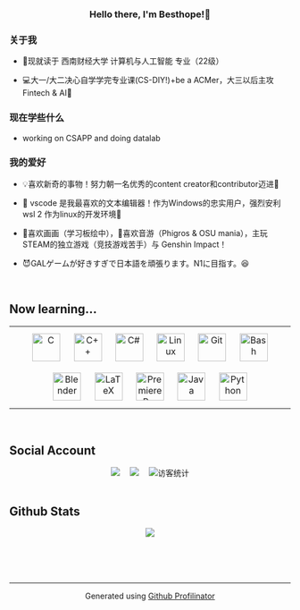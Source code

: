 ### <div align="center">Hello there, I'm Besthope!🌈</div>  
  
### 关于我

- 🐒现就读于 西南财经大学 计算机与人工智能 专业（22级）  
  

- 💻大一/大二决心自学学完专业课(CS-DIY!)+be a ACMer，大三以后主攻Fintech & AI🤖  

### 现在学些什么

- working on CSAPP and doing datalab

### 我的爱好

- 💡喜欢新奇的事物！努力朝一名优秀的content creator和contributor迈进🎈  

- 🦀 vscode 是我最喜欢的文本编辑器！作为Windows的忠实用户，强烈安利 wsl 2 作为linux的开发环境🦀

- 🎨喜欢画画（学习板绘中），🎵喜欢音游（Phigros & OSU mania），主玩STEAM的独立游戏（竞技游戏苦手）与 Genshin Impact！
  

- 😈GALゲームが好きすぎで日本語を頑張ります。N1に目指す。😆  

<br/>  


## Now learning...  
<table><tr><td valign="top" width="33%">

<div align="center">  
<a href="https://www.cprogramming.com/" target="_blank"><img style="margin: 10px" src="https://profilinator.rishav.dev/skills-assets/c-original.svg" alt="C" height="50" /></a>  
<a href="https://www.cplusplus.com/" target="_blank"><img style="margin: 10px" src="https://profilinator.rishav.dev/skills-assets/cplusplus-original.svg" alt="C++" height="50" /></a>  
<a href="https://docs.microsoft.com/en-us/dotnet/csharp/" target="_blank"><img style="margin: 10px" src="https://profilinator.rishav.dev/skills-assets/csharp-original.svg" alt="C#" height="50" /></a>  
<a href="https://www.linux.org/" target="_blank"><img style="margin: 10px" src="https://profilinator.rishav.dev/skills-assets/linux-original.svg" alt="Linux" height="50" /></a>  
<a href="https://github.com/" target="_blank"><img style="margin: 10px" src="https://profilinator.rishav.dev/skills-assets/git-scm-icon.svg" alt="Git" height="50" /></a>  
<a href="https://www.gnu.org/software/bash/" target="_blank"><img style="margin: 10px" src="https://profilinator.rishav.dev/skills-assets/gnu_bash-icon.svg" alt="Bash" height="50" /></a>  
<a href="https://www.blender.org/" target="_blank"><img style="margin: 10px" src="https://profilinator.rishav.dev/skills-assets/blender_community_badge_white.svg" alt="Blender" height="50" /></a>  
<a href="https://www.latex-project.org/" target="_blank"><img style="margin: 10px" src="https://profilinator.rishav.dev/skills-assets/latex.png" alt="LaTeX" height="50" /></a>  
<a href="https://www.adobe.com/in/products/premiere.html" target="_blank"><img style="margin: 10px" src="https://profilinator.rishav.dev/skills-assets/adobepremierepro.png" alt="Premiere Pro" height="50" /></a>  
<a href="https://www.java.com/" target="_blank"><img style="margin: 10px" src="https://profilinator.rishav.dev/skills-assets/java-original-wordmark.svg" alt="Java" height="50" /></a>  
<a href="https://www.python.org/" target="_blank"><img style="margin: 10px" src="https://profilinator.rishav.dev/skills-assets/python-original.svg" alt="Python" height="50" /></a>  
</div>

</td></tr></table>  

<br/>  

## Social Account
<div align="center">
  <a href="https://space.bilibili.com/448488855/"><img src="https://img.shields.io/badge/bilibili-B%E7%AB%99-ff69b4"></a>&emsp;
  <a href="https://www.zhihu.com/people/xie-bai-heng-28/"><img src="https://img.shields.io/badge/zhihu-%E7%9F%A5%E4%B9%8E-blue"></a>&emsp;
<!-- 访客数统计徽标 -->
  <img src="https://visitor-badge.glitch.me/badge?page_id=Besthope-Official" alt="访客统计" /></div>

<br/>  

## Github Stats  
<div align="center"><img src="https://github-readme-stats.vercel.app/api?username=Besthope-Official&show_icons=true&count_private=true&hide_border=true" align="center" /></div>  

<br/>  

<br/>  

<br/>  

<br />

----
<div align="center">Generated using <a href="https://profilinator.rishav.dev/" target="_blank">Github Profilinator</a></div>
